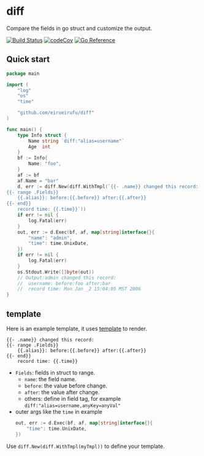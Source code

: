 # diff

Compare the fields in go struct and customize the output.

<p align="left">
<a href="https://github.com/eirueirufu/diff/actions"><img src="https://github.com/eirueirufu/diff/workflows/go/badge.svg?branch=main" alt="Build Status"></a>
<a href="https://codecov.io/github/eirueirufu/diff"><img src="https://codecov.io/github/eirueirufu/diff/branch/main/graph/badge.svg" alt="codeCov"></a>
<a href="https://pkg.go.dev/github.com/eirueirufu/diff"><img src="https://pkg.go.dev/badge/github.com/eirueirufu/diff" alt="Go Reference"></a>
</p>

## Quick start

```go
package main

import (
	"log"
	"os"
	"time"

	"github.com/eirueirufu/diff"
)

func main() {
	type Info struct {
		Name string `diff:"alias=username"`
		Age  int
	}
	bf := Info{
		Name: "foo",
	}
	af := bf
	af.Name = "bar"
	d, err := diff.New(diff.WithTmpl(`{{- .name}} changed this record:
{{- range .Fields}}
	{{.alias}}: before:{{.before}} after:{{.after}}
{{- end}}
	record time: {{.time}}`))
	if err != nil {
		log.Fatal(err)
	}
	out, err := d.Exec(bf, af, map[string]interface{}{
		"name": "admin",
		"time": time.UnixDate,
	})
	if err != nil {
		log.Fatal(err)
	}
	os.Stdout.Write([]byte(out))
	// Output:admin changed this record:
	// 	username: before:foo after:bar
	// 	record time: Mon Jan _2 15:04:05 MST 2006
}
```

## template

Here is an example template, it uses [template](https://pkg.go.dev/text/template) to render.

```text/plain
{{- .name}} changed this record:
{{- range .Fields}}
	{{.alias}}: before:{{.before}} after:{{.after}}
{{- end}}
	record time: {{.time}}
```

- `Fields`: fields in struct to range.
  - `name`: the field name.
  - `before`: the value before change.
  - `after`: the value after change.
  - others: define in field tag, for example `diff:"alias=username,anyKey=anyVal"`
- outer args like the `time` in example
    ```go
    out, err := d.Exec(bf, af, map[string]interface{}{
        "time": time.UnixDate,
    })
    ```

Use `diff.New(diff.WithTmpl(myTmpl))` to define your template.